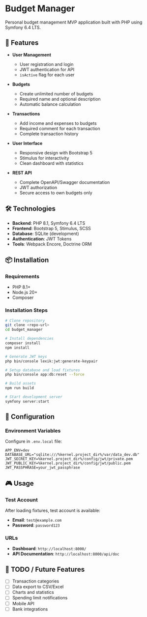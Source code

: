 # Budget Manager

Personal budget management MVP application built with PHP using Symfony 6.4 LTS.

## 🚀 Features

- **User Management**
  - User registration and login
  - JWT authentication for API
  - `isActive` flag for each user

- **Budgets**
  - Create unlimited number of budgets
  - Required name and optional description
  - Automatic balance calculation

- **Transactions**
  - Add income and expenses to budgets
  - Required comment for each transaction
  - Complete transaction history

- **User Interface**
  - Responsive design with Bootstrap 5
  - Stimulus for interactivity
  - Clean dashboard with statistics

- **REST API**
  - Complete OpenAPI/Swagger documentation
  - JWT authorization
  - Secure access to own budgets only

## 🛠️ Technologies

- **Backend**: PHP 8.1, Symfony 6.4 LTS
- **Frontend**: Bootstrap 5, Stimulus, SCSS
- **Database**: SQLite (development)
- **Authentication**: JWT Tokens
- **Tools**: Webpack Encore, Doctrine ORM

## 📦 Installation

### Requirements
- PHP 8.1+
- Node.js 20+
- Composer

### Installation Steps

```bash
# Clone repository
git clone <repo-url>
cd budget_manager

# Install dependencies
composer install
npm install

# Generate JWT keys
php bin/console lexik:jwt:generate-keypair

# Setup database and load fixtures
php bin/console app:db:reset --force

# Build assets
npm run build

# Start development server
symfony server:start
```

## 🔧 Configuration

### Environment Variables

Configure in `.env.local` file:

```env
APP_ENV=dev
DATABASE_URL="sqlite:///%kernel.project_dir%/var/data_dev.db"
JWT_SECRET_KEY=%kernel.project_dir%/config/jwt/private.pem
JWT_PUBLIC_KEY=%kernel.project_dir%/config/jwt/public.pem
JWT_PASSPHRASE=your_jwt_passphrase
```

## 🎮 Usage

### Test Account

After loading fixtures, test account is available:
- **Email**: `test@example.com`
- **Password**: `password123`

### URLs

- **Dashboard**: `http://localhost:8000/`
- **API Documentation**: `http://localhost:8000/api/doc`

## 📝 TODO / Future Features

- [ ] Transaction categories
- [ ] Data export to CSV/Excel
- [ ] Charts and statistics
- [ ] Spending limit notifications
- [ ] Mobile API
- [ ] Bank integrations